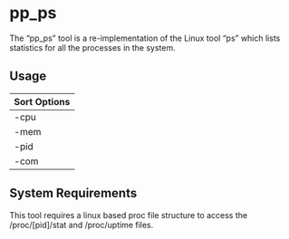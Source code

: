 # pp_ps
The “pp_ps” tool is a re-implementation of the Linux tool “ps” which lists statistics for all the processes in the system.

## Usage
| Sort Options |
|--------------|
| -cpu         |
| -mem         |
| -pid         |
| -com         |

## System Requirements
This tool requires a linux based proc file structure to access the /proc/[pid]/stat and /proc/uptime files.

